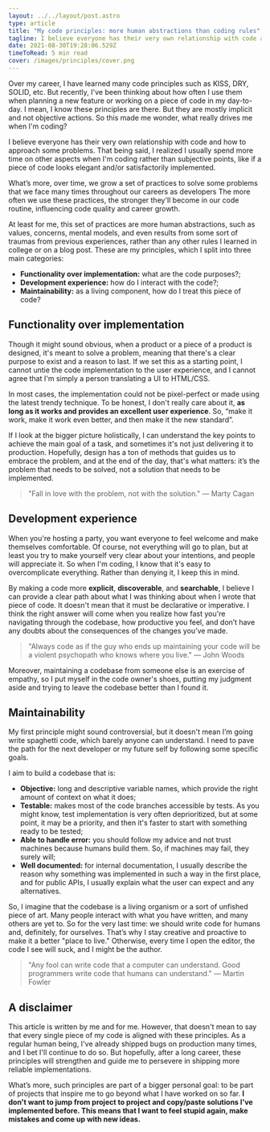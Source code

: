 ```yaml
---
layout: ../../layout/post.astro
type: article
title: "My code principles: more human abstractions than coding rules"
tagline: I believe everyone has their very own relationship with code and how to approach some problems, and these are my own.
date: 2021-08-30T19:28:06.529Z
timeToRead: 5 min read
cover: /images/principles/cover.png
---
```


Over my career, I have learned many code principles such as KISS, DRY, SOLID, etc. But recently, I've been thinking about how often I use them when planning a new feature or working on a piece of code in my day-to-day. I mean, I know these principles are there. But they are mostly implicit and not objective actions. So this made me wonder, what really drives me when I'm coding? 

I believe everyone has their very own relationship with code and how to approach some problems. That being said, I realized I usually spend more time on other aspects when I'm coding rather than subjective points, like if a piece of code looks elegant and/or satisfactorily implemented. 

What’s more, over time, we grow a set of practices to solve some problems that we face many times throughout our careers as developers The more often we use these practices, the stronger they'll become in our code routine, influencing code quality and career growth. 

At least for me, this set of practices are more human abstractions, such as values, concerns, mental models, and even results from some sort of traumas from previous experiences, rather than any other rules I learned in college or on a blog post. These are my principles, which I split into three main categories:

- **Functionality over implementation:** what are the code purposes?;
- **Development experience:** how do I interact with the code?;
- **Maintainability:** as a living component, how do I treat this piece of code?

## Functionality over implementation

Though it might sound obvious, when a product or a piece of a product is designed, it's meant to solve a problem, meaning that there's a clear purpose to exist and a reason to last. If we set this as a starting point, I cannot untie the code implementation to the user experience, and I cannot agree that I'm simply a person translating a UI to HTML/CSS.

In most cases, the implementation could not be pixel-perfect or made using the latest trendy technique. To be honest, I don't really care about it, **as long as it works and provides an excellent user experience**. So, “make it work, make it work even better, and then make it the new standard”.

If I look at the bigger picture holistically, I can understand the key points to achieve the main goal of a task, and sometimes it's not just delivering it to production. Hopefully, design has a ton of methods that guides us to embrace the problem, and at the end of the day, that's what matters: it’s the problem that needs to be solved, not a solution that needs to be implemented.


> "Fall in love with the problem, not with the solution." <span>― Marty Cagan</span>

## Development experience

When you're hosting a party, you want everyone to feel welcome and make themselves comfortable. Of course, not everything will go to plan, but at least you try to make yourself very clear about your intentions, and people will appreciate it. So when I'm coding, I know that it's easy to overcomplicate everything. Rather than denying it, I keep this in mind.  

By making a code more **explicit**, **discoverable**, and **searchable**, I believe I can provide a clear path about what I was thinking about when I wrote that piece of code. It doesn't mean that it must be declarative or imperative. I think the right answer will come when you realize how fast you're navigating through the codebase, how productive you feel, and don’t have any doubts about the consequences of the changes you’ve made.


> "Always code as if the guy who ends up maintaining your code will be a violent psychopath who knows where you live." <span> ― John Woods</span>

Moreover, maintaining a codebase from someone else is an exercise of empathy, so I put myself in the code owner's shoes, putting my judgment aside and trying to leave the codebase better than I found it. 


## Maintainability

My first principle might sound controversial, but it doesn't mean I’m going write spaghetti code, which barely anyone can understand. I need to pave the path for the next developer or my future self by following some specific goals. 

I aim to build a codebase that is:
- **Objective:** long and descriptive variable names, which provide the right amount of context on what it does;
- **Testable:** makes most of the code branches accessible by tests. As you might know, test implementation is very often deprioritized, but at some point, it may be a priority, and then it's faster to start with something ready to be tested;
- **Able to handle error:** you should follow my advice and not  trust machines because humans build them. So, if machines may fail, they surely will;
- **Well documented:** for internal documentation, I usually describe the reason why something was implemented in such a way in the first place, and for public APIs, I usually explain what the user can expect and any alternatives.
 
So, I imagine that the codebase is a living organism or a sort of unfished piece of art. Many people interact with what you have written, and many others are yet to. So for the very last time: we should write code for humans and, definitely, for ourselves. That’s why I stay creative and proactive to make it a better "place to live." Otherwise, every time I open the editor, the code I see will suck, and I might be the author.

> "Any fool can write code that a computer can understand. Good programmers write code that humans can understand." <span>― Martin Fowler</span>

## A disclaimer

This article is written by me and for me. However, that doesn't mean to say that every single piece of my code is aligned with these principles. As a regular human being, I've already shipped bugs on production many times, and I bet I'll continue to do so. But hopefully, after a long career, these principles will strengthen and guide me to persevere in shipping more reliable implementations. 

What’s more, such principles are part of a bigger personal goal: to be part of projects that inspire me to go beyond what I have worked on so far. **I don't want to jump from project to project and copy/paste solutions I've implemented before. This means that I want to feel stupid again, make mistakes and come up with new ideas.**

